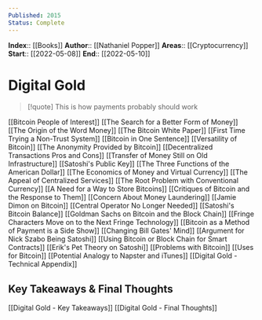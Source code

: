 ```yaml
---
Published: 2015
Status: Complete
---
```

**Index**:: [[Books]]
**Author**:: [[Nathaniel Popper]]
**Areas**:: [[Cryptocurrency]]
**Start**:: [[2022-05-08]]
**End**:: [[2022-05-10]]

# Digital Gold
>[!quote]
>This is how payments probably should work

[[Bitcoin People of Interest]]
[[The Search for a Better Form of Money]]
[[The Origin of the Word Money]]
[[The Bitcoin White Paper]]
[[First Time Trying a Non-Trust System]]
[[Bitcoin in One Sentence]]
[[Versatility of Bitcoin]]
[[The Anonymity Provided by Bitcoin]]
[[Decentralized Transactions Pros and Cons]]
[[Transfer of Money Still on Old Infrastructure]]
[[Satoshi's Public Key]]
[[The Three Functions of the American Dollar]]
[[The Economics of Money and Virtual Currency]]
[[The Appeal of Centralized Services]]
[[The Root Problem with Conventional Currency]]
[[A Need for a Way to Store Bitcoins]]
[[Critiques of Bitcoin and the Response to Them]]
[[Concern About Money Laundering]]
[[Jamie Dimon on Bitcoin]]
[[Central Operator No Longer Needed]]
[[Satoshi's Bitcoin Balance]]
[[Goldman Sachs on Bitcoin and the Block Chain]]
[[Fringe Characters Move on to the Next Fringe Technology]]
[[Bitcoin as a Method of Payment is a Side Show]]
[[Changing Bill Gates' Mind]]
[[Argument for Nick Szabo Being Satoshi]]
[[Using Bitcoin or Block Chain for Smart Contracts]]
[[Erik's Pet Theory on Satoshi]]
[[Problems with Bitcoin]]
[[Uses for Bitcoin]]
[[Potential Analogy to Napster and iTunes]]
[[Digital Gold - Technical Appendix]]

## Key Takeaways & Final Thoughts
[[Digital Gold - Key Takeaways]]
[[Digital Gold - Final Thoughts]]